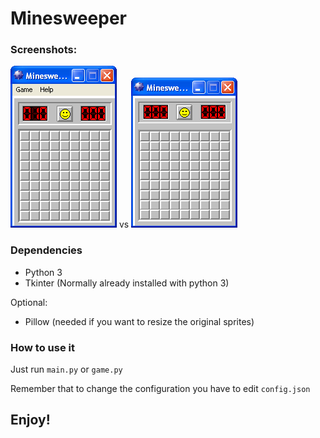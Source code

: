 # Minesweeper
### Screenshots:
![original](/original.png) vs ![mine](/mine.png)
### Dependencies
- Python 3
- Tkinter (Normally already installed with python 3)

Optional:
- Pillow (needed if you want to resize the original sprites)
### How to use it
Just run `main.py` or `game.py`

Remember that to change the configuration you have to edit `config.json`
## Enjoy!